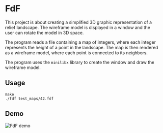 <!-- FdF project description -->
# FdF

This project is about creating a simplified 3D graphic representation of a relief landscape. The wireframe model is displayed in a window and the user can rotate the model in 3D space.

The program reads a file containing a map of integers, where each integer represents the height of a point in the landscape. The map is then rendered as a wireframe model, where each point is connected to its neighbors.

The program uses the `minilibx` library to create the window and draw the wireframe model.

## Usage

```shell
make
./fdf test_maps/42.fdf
```

## Demo
<!-- video file: FdF_demo.mov same dir -->
![FdF demo](FdF_Demo.gif)
